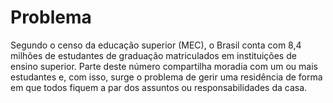 # Problema

Segundo o censo da educação superior (MEC), o Brasil conta com 8,4 milhões de estudantes de graduação matriculados em instituições de ensino superior. Parte deste número compartilha moradia com um ou mais estudantes e, com isso, surge o problema de gerir uma residência de forma em que todos fiquem a par dos assuntos ou responsabilidades da casa.
